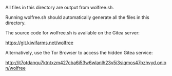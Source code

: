 
All files in this directory are output from wolfree.sh.

Running wolfree.sh should automatically generate all the files in this directory.

The source code for wolfree.sh is available on the Gitea server:

https://git.kiwifarms.net/wolfree

Alternatively, use the Tor Browser to access the hidden Gitea service:

http://it7otdanqu7ktntxzm427cba6i53w6wlanlh23v5i3siqmos47pzhvyd.onion/wolfree

